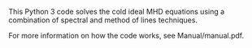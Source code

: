 This Python 3 code solves the cold ideal MHD equations using a combination of spectral and method of lines techniques.

For more information on how the code works, see Manual/manual.pdf.

